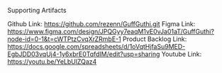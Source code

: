 Supporting Artifacts

Github Link: https://github.com/rezenn/GuffGuthi.git
Figma Link: https://www.figma.com/design/JPQGyy7eaqM1vE0vJa01aT/GuffGuthi?node-id=0-1&t=cWTPtzCvqXrZRmbE-1
Product Backlog Link: https://docs.google.com/spreadsheets/d/1oVqtHjfaSu9MED-EgbJDD03vqUj4-1y6xbrE0TqfdIM/edit?usp=sharing
Youtube Link: https://youtu.be/YeLbUlZQaz4
